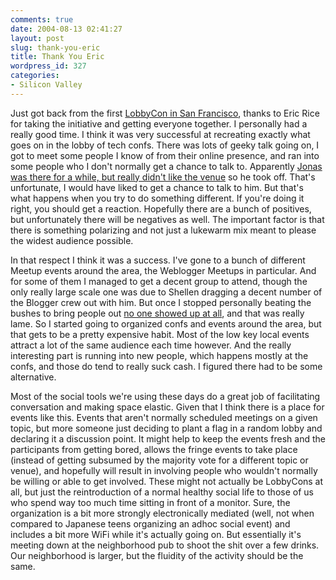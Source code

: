 ```yaml
---
comments: true
date: 2004-08-13 02:41:27
layout: post
slug: thank-you-eric
title: Thank You Eric
wordpress_id: 327
categories:
- Silicon Valley
---
```


Just got back from the first [LobbyCon in San Francisco](http://eric.blognews.com/blog/_archives/2004/8/13/123275.html), thanks to Eric Rice for taking the initiative and getting everyone together. I personally had a really good time. I think it was very successful at recreating exactly what goes on in the lobby of tech confs. There was lots of geeky talk going on, I got to meet some people I know of from their online presence, and ran into some people who I don't normally get a chance to talk to. Apparently [Jonas was there for a while, but really didn't like the venue](http://www.jluster.org/node/266) so he took off. That's unfortunate, I would have liked to get a chance to talk to him. But that's what happens when you try to do something different. If you're doing it right, you should get a reaction. Hopefully there are a bunch of positives, but unfortunately there will be negatives as well. The important factor is that there is  something polarizing and not just a lukewarm mix meant to please the widest audience possible.

In that respect I think it was a success. I've gone to a bunch of different Meetup events around the area, the Weblogger Meetups in particular. And for some of them I managed to get a decent group to attend, though the only really large scale one was due to Shellen dragging a decent number of the Blogger crew out with him. But once I stopped personally beating the bushes to bring people out [no one showed up at all](http://www.bitsplitter.net/blog/index.php?p=123), and that was really lame. So I started going to organized confs and events around the area, but that gets to be a pretty expensive habit. Most of the low key local events attract a lot of the same audience each time however. And the really interesting part is running into new people, which happens mostly at the confs, and those do tend to really suck cash. I figured there had to be some alternative.

Most of the social tools we're using these days do a great job of facilitating conversation and making space elastic. Given that I think there is a place for events like this. Events that aren't normally scheduled meetings on a given topic, but more someone just deciding to plant a flag in a random lobby and declaring it a discussion point. It might help to keep the events fresh and the participants from getting bored, allows the fringe events to take place (instead of getting subsumed by the majority vote for a different topic or venue), and hopefully will result in involving people who wouldn't normally be willing or able to get involved. These might not actually be LobbyCons at all, but just the reintroduction of a normal healthy social life to those of us who spend way too much time sitting in front of a monitor. Sure, the organization is a bit more strongly electronically mediated (well, not when compared to Japanese teens organizing an adhoc social event) and includes a bit more WiFi while it's actually going on. But essentially it's meeting down at the neighborhood pub to shoot the shit over a few drinks. Our neighborhood is larger, but the fluidity of the activity should be the same.

